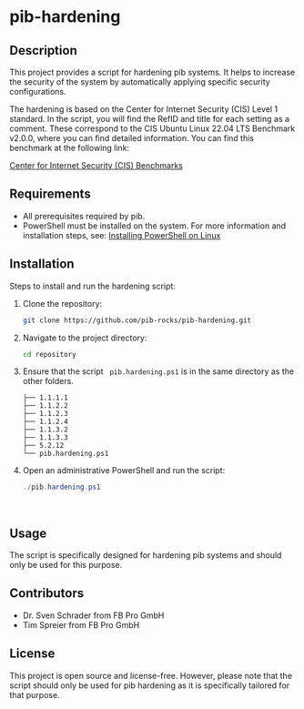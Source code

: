 # pib-hardening

## Description
This project provides a script for hardening pib systems. It helps to increase the security of the system by automatically applying specific security configurations.

The hardening is based on the Center for Internet Security (CIS) Level 1 standard. In the script, you will find the RefID and title for each setting as a comment. These correspond to the CIS Ubuntu Linux 22.04 LTS Benchmark v2.0.0, where you can find detailed information. You can find this benchmark at the following link:

[Center for Internet Security (CIS) Benchmarks](https://www.cisecurity.org/cis-benchmarks)

## Requirements
- All prerequisites required by pib.
- PowerShell must be installed on the system. For more information and installation steps, see:
  [Installing PowerShell on Linux](https://learn.microsoft.com/en-us/powershell/scripting/install/installing-powershell-on-linux?view=powershell-7.4)

## Installation
Steps to install and run the hardening script:

1. Clone the repository:
    ```sh
    git clone https://github.com/pib-rocks/pib-hardening.git
    ```
2. Navigate to the project directory:
    ```sh
    cd repository
    ```
3. Ensure that the script ` pib.hardening.ps1` is in the same directory as the other folders.
    ```
    ├── 1.1.1.1
    ├── 1.1.2.2
    ├── 1.1.2.3
    ├── 1.1.2.4
    ├── 1.1.3.2
    ├── 1.1.3.3
    ├── 5.2.12
    └── pib.hardening.ps1
    ```
4. Open an administrative PowerShell and run the script:
    ```powershell
    ./pib.hardening.ps1
    ```
 

## Usage
The script is specifically designed for hardening pib systems and should only be used for this purpose.

## Contributors
- Dr. Sven Schrader from FB Pro GmbH
- Tim Spreier from FB Pro GmbH

## License
This project is open source and license-free. However, please note that the script should only be used for pib hardening as it is specifically tailored for that purpose.
